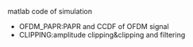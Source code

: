 matlab code of simulation
* OFDM_PAPR:PAPR and CCDF of OFDM signal
* CLIPPING:amplitude clipping&clipping and filtering
